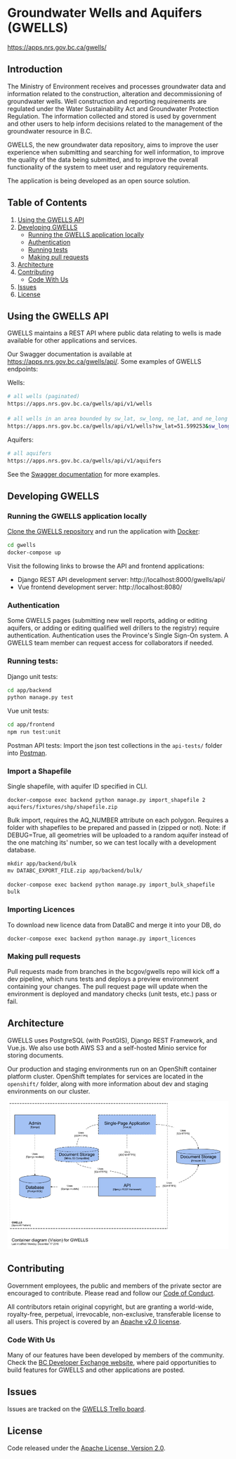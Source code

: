 # Groundwater Wells and Aquifers (GWELLS)

https://apps.nrs.gov.bc.ca/gwells/

## Introduction

The Ministry of Environment receives and processes groundwater data and information related to the construction, alteration and decommissioning of groundwater wells. Well construction and reporting requirements are regulated under the Water Sustainability Act and Groundwater Protection Regulation. The information collected and stored is used by government and other users to help inform decisions related to the management of the groundwater resource in B.C.

GWELLS, the new groundwater data repository, aims to improve the user experience when submitting and searching for well information, to improve the quality of the data being submitted, and to improve the overall functionality of the system to meet user and regulatory requirements.

The application is being developed as an open source solution.

## Table of Contents

1. [Using the GWELLS API](#Using-the-gwells-api)
1. [Developing GWELLS](#developing-gwells)
    * [Running the GWELLS application locally](#Running-the-GWELLS-application-locally)
    * [Authentication](#Authentication)
    * [Running tests](#Running-tests)
    * [Making pull requests](#Making-pull-requests)
1. [Architecture](#Architecture)
1. [Contributing](#contributing)
    * [Code With Us](#code-with-us)
1. [Issues](#issues)
1. [License](#license)

## Using the GWELLS API

GWELLS maintains a REST API where public data relating to wells is made available for other applications and services.

Our Swagger documentation is available at https://apps.nrs.gov.bc.ca/gwells/api/.  Some examples of GWELLS endpoints:

Wells:
```sh
# all wells (paginated)
https://apps.nrs.gov.bc.ca/gwells/api/v1/wells

# all wells in an area bounded by sw_lat, sw_long, ne_lat, and ne_long
https://apps.nrs.gov.bc.ca/gwells/api/v1/wells?sw_lat=51.599253&sw_long=-128.220340&ne_lat=52.108192&ne_long=-127.150547
```

Aquifers:
```sh
# all aquifers
https://apps.nrs.gov.bc.ca/gwells/api/v1/aquifers
```

See the [Swagger documentation](https://apps.nrs.gov.bc.ca/gwells/api) for more examples.

## Developing GWELLS

### Running the GWELLS application locally

[Clone the GWELLS repository](https://help.github.com/en/articles/cloning-a-repository) and run the application with [Docker](https://store.docker.com/search?type=edition&offering=community):
```sh
cd gwells
docker-compose up
```

Visit the following links to browse the API and frontend applications:

* Django REST API development server: http://localhost:8000/gwells/api/
* Vue frontend development server: http://localhost:8080/

### Authentication

Some GWELLS pages (submitting new well reports, adding or editing aquifers, or adding or editing qualified well drillers to the registry) require authentication. Authentication uses the Province's Single Sign-On system. A GWELLS team member can request access for collaborators if needed.

### Running tests:

Django unit tests:
```sh
cd app/backend
python manage.py test
```

Vue unit tests:
```sh
cd app/frontend
npm run test:unit
```

Postman API tests:
Import the json test collections in the `api-tests/` folder into [Postman](https://www.getpostman.com/).

### Import a Shapefile

Single shapefile, with aquifer ID specified in CLI.

```
docker-compose exec backend python manage.py import_shapefile 2 aquifers/fixtures/shp/shapefile.zip
```

Bulk import, requires the AQ_NUMBER attribute on each polygon. Requires a folder with shapefiles to be prepared and passed in (zipped or not). Note: if DEBUG=True, all geometries will be uploaded to a random aquifer instead of the one matching its' number, so we can test locally with a development database.

```
mkdir app/backend/bulk
mv DATABC_EXPORT_FILE.zip app/backend/bulk/

docker-compose exec backend python manage.py import_bulk_shapefile bulk
```

### Importing Licences

To download new licence data from DataBC and merge it into your DB, do 

```
docker-compose exec backend python manage.py import_licences
```

### Making pull requests

Pull requests made from branches in the bcgov/gwells repo will kick off a dev pipeline, which runs tests and deploys a preview environment containing your changes.  The pull request page will update when the environment is deployed and mandatory checks (unit tests, etc.) pass or fail.

## Architecture

GWELLS uses PostgreSQL (with PostGIS), Django REST Framework, and Vue.js. We also use both AWS S3 and a self-hosted Minio service for storing documents.

Our production and staging environments run on an OpenShift container platform cluster.  OpenShift templates for services are located in the `openshift/` folder, along with more information about dev and staging environments on our cluster.

![GWELLS container diagram](pics/container_diagram.png)

## Contributing

Government employees, the public and members of the private sector are encouraged to contribute.  Please read and follow our [Code of Conduct](https://github.com/bcgov/gwells/blob/master/CODE_OF_CONDUCT.md).

All contributors retain original copyright, but are granting a world-wide, royalty-free, perpetual, irrevocable, non-exclusive, transferable license to all users.  This project is covered by an [Apache v2.0 license](https://github.com/bcgov/gwells/blob/master/LICENSE).

### Code With Us

Many of our features have been developed by members of the community. Check the [BC Developer Exchange website](https://bcdevexchange.org/), where paid opportunities to build features for GWELLS and other applications are posted.

## Issues
Issues are tracked on the [GWELLS Trello board](https://trello.com/b/2UQZgXHR/wells-project-board).

## License

Code released under the [Apache License, Version 2.0](https://github.com/bcgov/gwells/blob/master/LICENSE).
